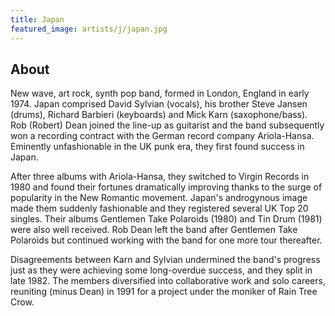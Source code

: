 ```yaml
---
title: Japan
featured_image: artists/j/japan.jpg
---
```

## About

New wave, art rock, synth pop band, formed in London, England in early 1974.
Japan comprised David Sylvian (vocals), his brother Steve Jansen (drums), Richard Barbieri (keyboards) and Mick Karn (saxophone/bass). Rob (Robert) Dean joined the line-up as guitarist and the band subsequently won a recording contract with the German record company Ariola-Hansa.  Eminently unfashionable in the UK punk era, they first found success in Japan.

After three albums with Ariola-Hansa, they switched to Virgin Records in 1980 and found their fortunes dramatically improving thanks to the surge of popularity in the New Romantic movement. Japan's androgynous image made them suddenly fashionable and they registered several UK Top 20 singles. Their albums Gentlemen Take Polaroids (1980) and Tin Drum (1981) were also well received.  Rob Dean left the band after Gentlemen Take Polaroids but continued working with the band for one more tour thereafter.

Disagreements between Karn and Sylvian undermined the band's progress just as they were achieving some long-overdue success, and they split in late 1982.  The members diversified into collaborative work and solo careers, reuniting (minus Dean) in 1991 for a project under the moniker of Rain Tree Crow.
